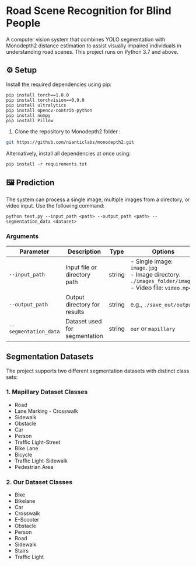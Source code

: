# Road Scene Recognition for Blind People

A computer vision system that combines YOLO segmentation with Monodepth2 distance estimation to assist visually impaired individuals in understanding road scenes. This project runs on Python 3.7 and above.


## ⚙️ Setup

Install the required dependencies using pip:

```shell
pip install torch==1.8.0
pip install torchvision==0.9.0
pip install ultralytics
pip install opencv-contrib-python
pip install numpy
pip install Pillow
```
1. Clone the repository to Monodepth2 folder :
```bash
git https://github.com/nianticlabs/monodepth2.git
```

Alternatively, install all dependencies at once using:

```shell
pip install -r requirements.txt
```

## 🖼️ Prediction

The system can process a single image, multiple images from a directory, or video input. Use the following command:

```shell
python test.py --input_path <path> --output_path <path> --segmentation_data <dataset>
```

### Arguments

| Parameter | Description | Type | Options |
|-----------|-------------|------|----------|
| `--input_path` | Input file or directory path | string | - Single image: `image.jpg`<br>- Image directory: `./images_folder/images`<br>- Video file: `video.mp4` |
| `--output_path` | Output directory for results | string | e.g., `./save_out/output` |
| `--segmentation_data` | Dataset used for segmentation | string | `our` or `mapillary` |

## Segmentation Datasets

The project supports two different segmentation datasets with distinct class sets:

### 1. Mapillary Dataset Classes
- Road
- Lane Marking - Crosswalk
- Sidewalk
- Obstacle
- Car
- Person
- Traffic Light-Street
- Bike Lane
- Bicycle
- Traffic Light-Sidewalk
- Pedestrian Area

### 2. Our Dataset Classes
- Bike
- Bikelane
- Car
- Crosswalk
- E-Scooter
- Obstacle
- Person
- Road
- Sidewalk
- Stairs
- Traffic Light
